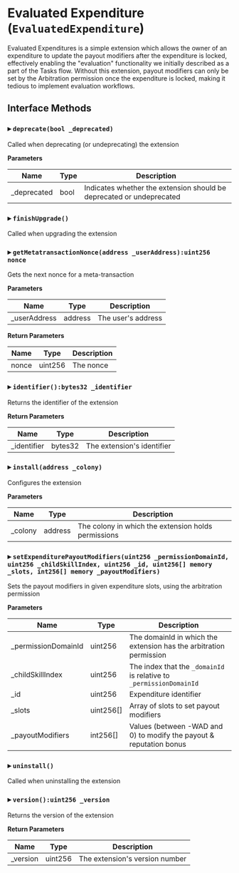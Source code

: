 # Evaluated Expenditure (`EvaluatedExpenditure`)

Evaluated Expenditures is a simple extension which allows the owner of an expenditure
to update the payout modifiers after the expenditure is locked, effectively enabling
the "evaluation" functionality we initially described as a part of the Tasks flow.
Without this extension, payout modifiers can only be set by the Arbitration permission
once the expenditure is locked, making it tedious to implement evaluation workflows.

  
## Interface Methods

### ▸ `deprecate(bool _deprecated)`

Called when deprecating (or undeprecating) the extension


**Parameters**

|Name|Type|Description|
|---|---|---|
|_deprecated|bool|Indicates whether the extension should be deprecated or undeprecated


### ▸ `finishUpgrade()`

Called when upgrading the extension




### ▸ `getMetatransactionNonce(address _userAddress):uint256 nonce`

Gets the next nonce for a meta-transaction


**Parameters**

|Name|Type|Description|
|---|---|---|
|_userAddress|address|The user's address

**Return Parameters**

|Name|Type|Description|
|---|---|---|
|nonce|uint256|The nonce

### ▸ `identifier():bytes32 _identifier`

Returns the identifier of the extension



**Return Parameters**

|Name|Type|Description|
|---|---|---|
|_identifier|bytes32|The extension's identifier

### ▸ `install(address _colony)`

Configures the extension


**Parameters**

|Name|Type|Description|
|---|---|---|
|_colony|address|The colony in which the extension holds permissions


### ▸ `setExpenditurePayoutModifiers(uint256 _permissionDomainId, uint256 _childSkillIndex, uint256 _id, uint256[] memory _slots, int256[] memory _payoutModifiers)`

Sets the payout modifiers in given expenditure slots, using the arbitration permission


**Parameters**

|Name|Type|Description|
|---|---|---|
|_permissionDomainId|uint256|The domainId in which the extension has the arbitration permission
|_childSkillIndex|uint256|The index that the `_domainId` is relative to `_permissionDomainId`
|_id|uint256|Expenditure identifier
|_slots|uint256[]|Array of slots to set payout modifiers
|_payoutModifiers|int256[]|Values (between -WAD and 0) to modify the payout & reputation bonus


### ▸ `uninstall()`

Called when uninstalling the extension




### ▸ `version():uint256 _version`

Returns the version of the extension



**Return Parameters**

|Name|Type|Description|
|---|---|---|
|_version|uint256|The extension's version number